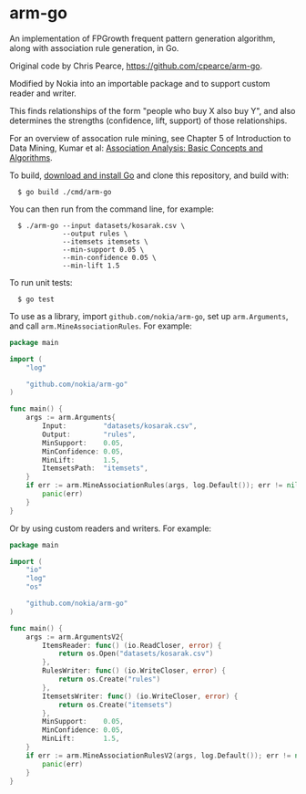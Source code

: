 # arm-go
An implementation of FPGrowth frequent pattern generation algorithm,
along with association rule generation, in Go.

Original code by Chris Pearce, https://github.com/cpearce/arm-go.

Modified by Nokia into an importable package and to support custom
reader and writer.

This finds relationships of the form "people who buy X also buy Y",
and also determines the strengths (confidence, lift, support) of those
relationships.

For an overview of assocation rule mining,
see Chapter 5 of Introduction to Data Mining, Kumar et al:
[Association Analysis: Basic Concepts and Algorithms](https://www-users.cs.umn.edu/~kumar001/dmbook/ch5_association_analysis.pdf).

To build, [download and install Go](https://golang.org/dl/) and clone this
repository, and build with:
```
  $ go build ./cmd/arm-go
```
You can then run from the command line, for example:
```
  $ ./arm-go --input datasets/kosarak.csv \
             --output rules \
             --itemsets itemsets \
             --min-support 0.05 \
             --min-confidence 0.05 \
             --min-lift 1.5
```
To run unit tests:
```
  $ go test
```

To use as a library, import `github.com/nokia/arm-go`,
set up `arm.Arguments`, and call `arm.MineAssociationRules`.
For example:
```go
package main

import (
    "log"

    "github.com/nokia/arm-go"
)

func main() {
    args := arm.Arguments{
        Input:         "datasets/kosarak.csv",
        Output:        "rules",
        MinSupport:    0.05,
        MinConfidence: 0.05,
        MinLift:       1.5,
        ItemsetsPath:  "itemsets",
    }
    if err := arm.MineAssociationRules(args, log.Default()); err != nil {
        panic(err)
    }
}
```

Or by using custom readers and writers. For example:
```go
package main

import (
	"io"
	"log"
	"os"

	"github.com/nokia/arm-go"
)

func main() {
	args := arm.ArgumentsV2{
		ItemsReader: func() (io.ReadCloser, error) {
			return os.Open("datasets/kosarak.csv")
		},
		RulesWriter: func() (io.WriteCloser, error) {
			return os.Create("rules")
		},
		ItemsetsWriter: func() (io.WriteCloser, error) {
			return os.Create("itemsets")
		},
		MinSupport:    0.05,
		MinConfidence: 0.05,
		MinLift:       1.5,
	}
	if err := arm.MineAssociationRulesV2(args, log.Default()); err != nil {
		panic(err)
	}
}
```
